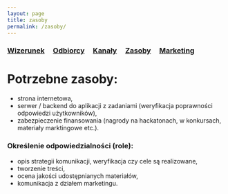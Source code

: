 ```yaml
---
layout: page
title: zasoby
permalink: /zasoby/
---
```



<h3>
    <a href="{{ site.baseurl }}/wizerunek">Wizerunek</a> &nbsp; &nbsp;
    <a href="{{ site.baseurl }}/odbiorcy">Odbiorcy</a> &nbsp; &nbsp;
    <a href="{{ site.baseurl }}/kanaly">Kanały</a> &nbsp; &nbsp;
    <a href="{{ site.baseurl }}/zasoby">Zasoby</a> &nbsp; &nbsp;
    <a href="{{ site.baseurl }}/marketing">Marketing</a> &nbsp; &nbsp;
</h3>


# Potrzebne zasoby:

<ul>
    <li> strona internetowa, </li>
    <li> serwer / backend  do aplikacji z zadaniami (weryfikacja poprawności odpowiedzi użytkowników), </li>
    <li> zabezpieczenie finansowania (nagrody na hackatonach, w konkursach, materiały marktingowe etc.). </li>
</ul>

### Określenie odpowiedzialności (role):

<ul>
    <li> opis strategii komunikacji, weryfikacja czy cele są realizowane, </li>
    <li> tworzenie treści, </li>
    <li> ocena jakości udostępnianych materiałów, </li>
    <li> komunikacja z działem marketingu. </li>
</ul>
